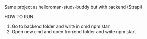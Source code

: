 Same project as helloroman-study-buddy but with backend (Strapi)

HOW TO RUN
 1. Go to backend folder and write in cmd npm start
 2. Open new cmd and open frontend folder and write npm start
